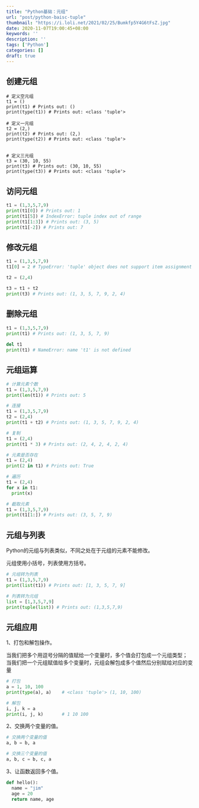```yaml
---
title: "Python基础：元组"
url: "post/python-baisc-tuple"
thumbnail: "https://i.loli.net/2021/02/25/Bumkfp5Y4G6tFsZ.jpg"
date: 2020-11-07T19:00:45+08:00
keywords: ''
description: ''
tags: ['Python']
categories: []
draft: true
---
```



## 创建元组

```
# 定义空元组
t1 = ()
print(t1) # Prints out: ()
print(type(t1)) # Prints out: <class 'tuple'>

# 定义一元组
t2 = (2,)
print(t2) # Prints out: (2,)
print(type(t2)) # Prints out: <class 'tuple'>


# 定义三元组
t3 = (30, 10, 55)
print(t3) # Prints out: (30, 10, 55)
print(type(t3)) # Prints out: <class 'tuple'>
```

## 访问元组

```Python
t1 = (1,3,5,7,9)
print(t1[0]) # Prints out: 1
print(t1[5]) # IndexError: tuple index out of range
print(t1[1:3]) # Prints out: (3, 5)
print(t1[-2]) # Prints out: 7
```

## 修改元组

```Python
t1 = (1,3,5,7,9)
t1[0] = 2 # TypeError: 'tuple' object does not support item assignment

t2 = (2,4)

t3 = t1 + t2
print(t3) # Prints out: (1, 3, 5, 7, 9, 2, 4)
```

## 删除元组

```Python
t1 = (1,3,5,7,9)
print(t1) # Prints out: (1, 3, 5, 7, 9)
 
del t1
print(t1) # NameError: name 't1' is not defined
```

## 元组运算

```Python
# 计算元素个数
t1 = (1,3,5,7,9)
print(len(t1)) # Prints out: 5

# 连接
t1 = (1,3,5,7,9)
t2 = (2,4)
print(t1 + t2) # Prints out: (1, 3, 5, 7, 9, 2, 4)

# 复制
t1 = (2,4)
print(t1 * 3) # Prints out: (2, 4, 2, 4, 2, 4)

# 元素是否存在
t1 = (2,4)
print(2 in t1) # Prints out: True

# 遍历
t1 = (2,4)
for x in t1:
  print(x)

# 截取元素
t1 = (1,3,5,7,9) 
print(t1[1:]) # Prints out: (3, 5, 7, 9)
```

## 元组与列表

Python的元组与列表类似，不同之处在于元组的元素不能修改。

元组使用小括号，列表使用方括号。

```Python
# 元组转为列表
t1 = (1,3,5,7,9)
print(list(t1)) # Prints out: [1, 3, 5, 7, 9]

# 列表转为元组
list = [1,3,5,7,9]
print(tuple(list)) # Prints out: (1,3,5,7,9)
```

## 元组应用

1、打包和解包操作。

当我们把多个用逗号分隔的值赋给一个变量时，多个值会打包成一个元组类型；
当我们把一个元组赋值给多个变量时，元组会解包成多个值然后分别赋给对应的变量

```Python
# 打包
a = 1, 10, 100
print(type(a), a)    # <class 'tuple'> (1, 10, 100)

# 解包
i, j, k = a
print(i, j, k)       # 1 10 100
```

2、交换两个变量的值。

```Python
# 交换两个变量的值
a, b = b, a

# 交换三个变量的值
a, b, c = b, c, a
```

3、让函数返回多个值。

```Python
def hello():
  name = "jim"
  age = 20
  return name, age
```